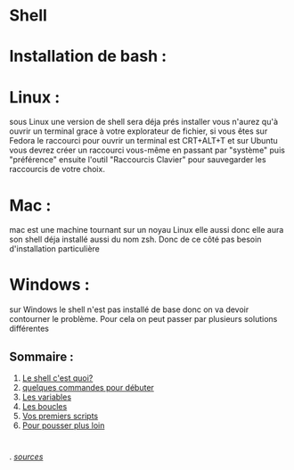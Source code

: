 # Shell 

# Installation de bash :
   # Linux :
sous Linux une version de shell sera déja prés installer vous n'aurez qu'à ouvrir un terminal grace à votre explorateur de fichier, si vous êtes sur Fedora le raccourci pour ouvrir un terminal est CRT+ALT+T et sur Ubuntu vous devrez créer un raccourci vous-même en passant par "système" puis "préférence" ensuite  l'outil "Raccourcis Clavier" pour sauvegarder les raccourcis de votre choix.
  # Mac :
mac est une machine tournant sur un noyau Linux elle aussi donc elle aura son shell déja installé aussi  du nom zsh.
Donc de ce côté pas besoin d'installation particulière
  # Windows : 
sur Windows le shell n'est pas installé de base donc on va devoir contourner le problème. Pour cela on peut passer par plusieurs solutions différentes
## Sommaire : 
1. [Le shell c'est quoi?](https://github.com/lancelot260/linux/blob/main/shell%3F.md)
2. [quelques commandes pour débuter](https://github.com/lancelot260/linux/blob/main/commande.md)
3. [Les variables](https://github.com/lancelot260/linux/blob/main/variable.md)
4. [Les boucles](./Les_boucles.md)
5. [Vos premiers scripts](https://github.com/lancelot260/linux/blob/main/script%3F.md)
6. [Pour pousser plus loin](./Pour_pousser_plus_loin.md)

#
. *[sources](https://github.com/lancelot260/linux/blob/main/source.md)*
